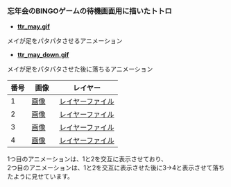 ### 忘年会のBINGOゲームの待機画面用に描いたトトロ

- [**ttr_may.gif**](https://github.com/aocattleya/Totoro_Layer/blob/master/ttr_may.gif)

メイが足をパタパタさせるアニメーション

- [**ttr_may_down.gif**](https://github.com/aocattleya/Totoro_Layer/blob/master/ttr_may_down.gif)

メイが足をパタパタさせた後に落ちるアニメーション

| 番号 | 画像 | レイヤー |
| -- | -- | -- |
| 1 | [画像](https://github.com/aocattleya/Totoro_Layer/blob/master/%E3%83%88%E3%83%88%E3%83%AD1.png)　| [レイヤーファイル](https://github.com/aocattleya/Totoro_Layer/blob/master/%E3%83%88%E3%83%88%E3%83%AD1.mdp) |
| 2 | [画像](https://github.com/aocattleya/Totoro_Layer/blob/master/%E3%83%88%E3%83%88%E3%83%AD2.png) | [レイヤーファイル](https://github.com/aocattleya/Totoro_Layer/blob/master/%E3%83%88%E3%83%88%E3%83%AD2.mdp) |
| 3 | [画像](https://github.com/aocattleya/Totoro_Layer/blob/master/%E3%83%88%E3%83%88%E3%83%AD3.png) | [レイヤーファイル](https://github.com/aocattleya/Totoro_Layer/blob/master/%E3%83%88%E3%83%88%E3%83%AD3.mdp)
| 4 | [画像](https://github.com/aocattleya/Totoro_Layer/blob/master/%E3%83%88%E3%83%88%E3%83%AD4.png) | [レイヤーファイル](https://github.com/aocattleya/Totoro_Layer/blob/master/%E3%83%88%E3%83%88%E3%83%AD4.mdp) |

1つ目のアニメーションは、1と2を交互に表示させており、  
2つ目のアニメーションは、1と2を交互に表示させた後に3→4と表示させて落ちたように見せています。
